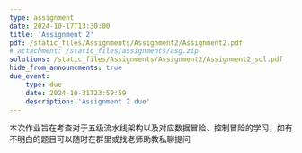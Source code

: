```yaml
---
type: assignment
date: 2024-10-17T13:30:00
title: 'Assignment 2'
pdf: /static_files/Assignments/Assignment2/Assignment2.pdf
# attachment: /static_files/assignments/asg.zip
solutions: /static_files/Assignments/Assignment2/Assignment2_sol.pdf
hide_from_announcments: true
due_event: 
    type: due
    date: 2024-10-31T23:59:59
    description: 'Assignment 2 due'
---
```

本次作业旨在考查对于五级流水线架构以及对应数据冒险、控制冒险的学习，如有不明白的题目可以随时在群里或找老师助教私聊提问
